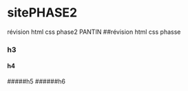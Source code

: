 # sitePHASE2
révision html css phase2 PANTIN
##révision html css phasse
### h3
#### h4
#####h5
######h6
